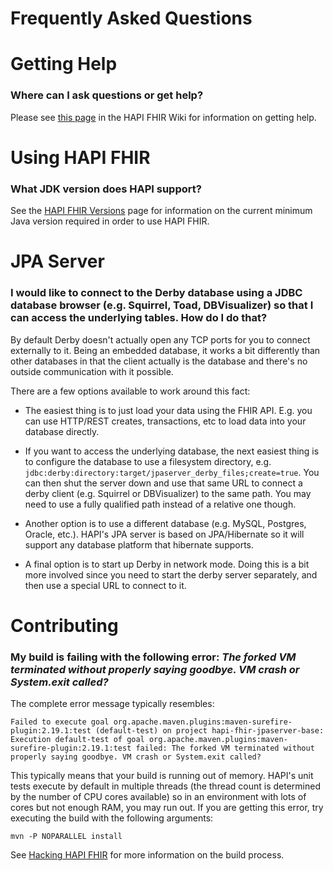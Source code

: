 # Frequently Asked Questions

# Getting Help

### Where can I ask questions or get help?

Please see [this page](https://github.com/hapifhir/hapi-fhir/wiki/Getting-Help) in the HAPI FHIR Wiki for information on getting help.

# Using HAPI FHIR

### What JDK version does HAPI support?

See the [HAPI FHIR Versions](/docs/getting_started/versions.html) page for information on the current minimum Java version required in order to use HAPI FHIR.

# JPA Server

### I would like to connect to the Derby database using a JDBC database browser (e.g. Squirrel, Toad, DBVisualizer) so that I can access the underlying tables. How do I do that?

By default Derby doesn't actually open any TCP ports for you to connect externally to it. Being an embedded database, it works a bit differently than other databases in that the client actually is the database and there's no outside communication with it possible.

There are a few options available to work around this fact:

* The easiest thing is to just load your data using the FHIR API. E.g. you can use HTTP/REST creates, transactions, etc to load data into your database directly.

* If you want to access the underlying database, the next easiest thing is to configure the database to use a filesystem directory, e.g. `jdbc:derby:directory:target/jpaserver_derby_files;create=true`. You can then shut the server down and use that same URL to connect a derby client (e.g. Squirrel or DBVisualizer) to the same path. You may need to use a fully qualified path instead of a relative one though.

* Another option is to use a different database (e.g. MySQL, Postgres, Oracle, etc.). HAPI's JPA server is based on JPA/Hibernate so it will support any database platform that hibernate supports.

* A final option is to start up Derby in network mode. Doing this is a bit more involved since you need to start the derby server separately, and then use a special URL to connect to it.

# Contributing

### My build is failing with the following error: *The forked VM terminated without properly saying goodbye. VM crash or System.exit called?*

The complete error message typically resembles:

```
Failed to execute goal org.apache.maven.plugins:maven-surefire-plugin:2.19.1:test (default-test) on project hapi-fhir-jpaserver-base: Execution default-test of goal org.apache.maven.plugins:maven-surefire-plugin:2.19.1:test failed: The forked VM terminated without properly saying goodbye. VM crash or System.exit called?
```

This typically means that your build is running out of memory. HAPI's unit tests execute by default in multiple threads (the thread count is determined by the number of CPU cores available) so in an environment with lots of cores but not enough RAM, you may run out. If you are getting this error, try executing the build with the following arguments:

```
mvn -P NOPARALLEL install
```

See [Hacking HAPI FHIR](/docs/contributing/hacking_guide.html) for more information on the build process.
